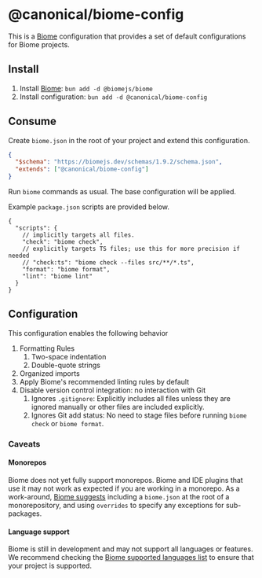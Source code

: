 # @canonical/biome-config

This is a [Biome](https://biomejs.dev/) configuration that provides 
a set of default configurations for Biome projects.

## Install

1. Install [Biome](https://biomejs.dev/): `bun add -d @biomejs/biome`
2. Install configuration: `bun add -d @canonical/biome-config`

## Consume

Create `biome.json` in the root of your project and extend this configuration.

```json
{
  "$schema": "https://biomejs.dev/schemas/1.9.2/schema.json",
  "extends": ["@canonical/biome-config"]
}
```
Run `biome` commands as usual. The base configuration will be applied.

Example `package.json` scripts are provided below.

```jsonc
{
  "scripts": {
    // implicitly targets all files. 
    "check": "biome check",
    // explicitly targets TS files; use this for more precision if needed
    // "check:ts": "biome check --files src/**/*.ts",
    "format": "biome format",
    "lint": "biome lint"
  }
}
```

## Configuration

This configuration enables the following behavior

1. Formatting Rules
   1. Two-space indentation
   2. Double-quote strings
2. Organized imports
3. Apply Biome's recommended linting rules by default
4. Disable version control integration: no interaction with Git
   1. Ignores `.gitignore`: Explicitly includes all files unless they are ignored manually or other files are included explicitly.
   2. Ignores Git add status: No need to stage files before running `biome check` or `biome format`.
   
### Caveats
#### Monorepos
Biome does not yet fully support monorepos. 
Biome and IDE plugins that use it may not work as expected if you are working in a monorepo.
As a work-around, [Biome suggests](https://biomejs.dev/guides/big-projects/#monorepos) including a `biome.json` at the 
root of a monorepository, and using `overrides` to specify any exceptions for sub-packages.

#### Language support
Biome is still in development and may not support all languages or features.
We recommend checking the [Biome supported languages list](https://biomejs.dev/internals/language-support/) 
to ensure that your project is supported.
